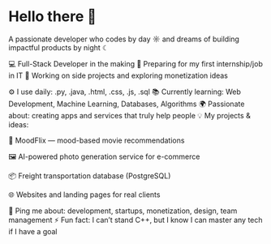 # Hello there 👋

A passionate developer who codes by day ☼ and dreams of building impactful products by night ☾

💻 Full-Stack Developer in the making
🎯 Preparing for my first internship/job in IT
🚀 Working on side projects and exploring monetization ideas

⚙️ I use daily: .py, .java, .html, .css, .js, .sql
📚 Currently learning: Web Development, Machine Learning, Databases, Algorithms
🌍 Passionate about: creating apps and services that truly help people
💡 My projects & ideas:

🎥 MoodFlix — mood-based movie recommendations

🖼 AI-powered photo generation service for e-commerce

📦 Freight transportation database (PostgreSQL)

🌐 Websites and landing pages for real clients

💬 Ping me about: development, startups, monetization, design, team management
⚡ Fun fact: I can’t stand C++, but I know I can master any tech if I have a goal
